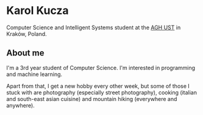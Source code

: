 # Karol Kucza

Computer Science and Intelligent Systems student at the [AGH UST](https://www.agh.edu.pl/en) in Kraków, Poland.

## About me

I'm a 3rd year student of Computer Science. I'm interested in programming and machine learning.

Apart from that, I get a new hobby every other week, but some of those I stuck with are photography (especially street photography), cooking (italian and south-east asian cuisine) and mountain hiking (everywhere and anywhere).

